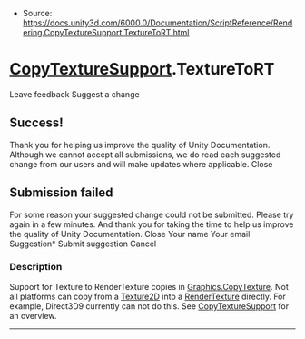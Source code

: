 * Source: https://docs.unity3d.com/6000.0/Documentation/ScriptReference/Rendering.CopyTextureSupport.TextureToRT.html

#  [CopyTextureSupport](https://docs.unity3d.com/6000.0/Documentation/ScriptReference/Rendering.CopyTextureSupport.html).TextureToRT
Leave feedback
Suggest a change
## Success!
Thank you for helping us improve the quality of Unity Documentation. Although we cannot accept all submissions, we do read each suggested change from our users and will make updates where applicable.
Close
## Submission failed
For some reason your suggested change could not be submitted. Please <a>try again</a> in a few minutes. And thank you for taking the time to help us improve the quality of Unity Documentation.
Close
Your name Your email Suggestion* Submit suggestion
Cancel
### Description
Support for Texture to RenderTexture copies in [Graphics.CopyTexture](https://docs.unity3d.com/6000.0/Documentation/ScriptReference/Graphics.CopyTexture.html).
Not all platforms can copy from a [Texture2D](https://docs.unity3d.com/6000.0/Documentation/ScriptReference/Texture2D.html) into a [RenderTexture](https://docs.unity3d.com/6000.0/Documentation/ScriptReference/RenderTexture.html) directly. For example, Direct3D9 currently can not do this. See [CopyTextureSupport](https://docs.unity3d.com/6000.0/Documentation/ScriptReference/Rendering.CopyTextureSupport.html) for an overview.
* * *
